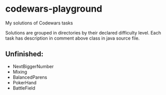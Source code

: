 # codewars-playground
My solutions of Codewars tasks

Solutions are grouped in directories by their declared difficulty level.
Each task has description in comment above class in java source file.


## Unfinished:
 * NextBiggerNumber
 * Mixing
 * BalancedParens
 * PokerHand
 * BattleField